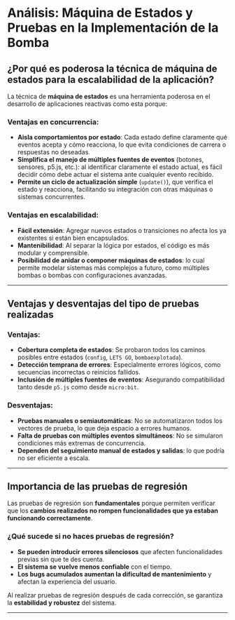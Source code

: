#  Análisis: Máquina de Estados y Pruebas en la Implementación de la Bomba

##  ¿Por qué es poderosa la técnica de máquina de estados para la escalabilidad de la aplicación?

La técnica de **máquina de estados** es una herramienta poderosa en el desarrollo de aplicaciones reactivas como esta porque:

###  Ventajas en **concurrencia**:
- **Aisla comportamientos por estado**: Cada estado define claramente qué eventos acepta y cómo reacciona, lo que evita condiciones de carrera o respuestas no deseadas.
- **Simplifica el manejo de múltiples fuentes de eventos** (botones, sensores, p5.js, etc.): al identificar claramente el estado actual, es fácil decidir cómo debe actuar el sistema ante cualquier evento recibido.
- **Permite un ciclo de actualización simple** (`update()`), que verifica el estado y reacciona, facilitando su integración con otras máquinas o sistemas concurrentes.

###  Ventajas en **escalabilidad**:
- **Fácil extensión**: Agregar nuevos estados o transiciones no afecta los ya existentes si están bien encapsulados.
- **Mantenibilidad**: Al separar la lógica por estados, el código es más modular y comprensible.
- **Posibilidad de anidar o componer máquinas de estados**: lo cual permite modelar sistemas más complejos a futuro, como múltiples bombas o bombas con configuraciones avanzadas.

---

##  Ventajas y desventajas del tipo de pruebas realizadas

###  Ventajas:
- **Cobertura completa de estados**: Se probaron todos los caminos posibles entre estados (`config`, `LETS GO`, `bombaexplotada`).
- **Detección temprana de errores**: Especialmente errores lógicos, como secuencias incorrectas o reinicios fallidos.
- **Inclusión de múltiples fuentes de eventos**: Asegurando compatibilidad tanto desde `p5.js` como desde `micro:bit`.

###  Desventajas:
- **Pruebas manuales o semiautomáticas**: No se automatizaron todos los vectores de prueba, lo que deja espacio a errores humanos.
- **Falta de pruebas con múltiples eventos simultáneos**: No se simularon condiciones más extremas de concurrencia.
- **Dependen del seguimiento manual de estados y salidas**: lo que podría no ser eficiente a escala.

---

##  Importancia de las pruebas de regresión

Las pruebas de regresión son **fundamentales** porque permiten verificar que los **cambios realizados no rompen funcionalidades que ya estaban funcionando correctamente**.

###  ¿Qué sucede si no haces pruebas de regresión?
- **Se pueden introducir errores silenciosos** que afecten funcionalidades previas sin que te des cuenta.
- **El sistema se vuelve menos confiable** con el tiempo.
- **Los bugs acumulados aumentan la dificultad de mantenimiento** y afectan la experiencia del usuario.

Al realizar pruebas de regresión después de cada corrección, se garantiza la **estabilidad y robustez** del sistema.

---

